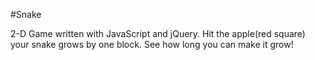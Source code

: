 #Snake

2-D Game written with JavaScript and jQuery. Hit the apple(red square) your snake grows by one block. See how long you can make it grow!
